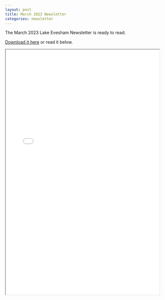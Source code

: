 ```yaml
---
layout: post
title: March 2023 Newsletter
categories: newsletter
---
```


The March 2023 Lake Evesham Newsletter is ready to read.

[Download it here](/assets/newsletters/march_2023_newsletter.pdf) or read it below.

<iframe width="100%" height="800px" src="/assets/newsletters/march_2023_newsletter.pdf"></iframe>